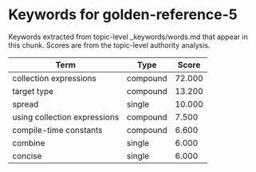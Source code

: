 # Keywords for golden-reference-5

Keywords extracted from topic-level _keywords/words.md that appear in this chunk.
Scores are from the topic-level authority analysis.

| Term | Type | Score |
|------|------|-------|
| collection expressions | compound | 72.000 |
| target type | compound | 13.200 |
| spread | single | 10.000 |
| using collection expressions | compound | 7.500 |
| compile-time constants | compound | 6.600 |
| combine | single | 6.000 |
| concise | single | 6.000 |
